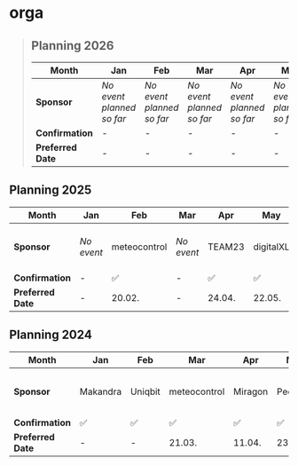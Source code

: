 # orga

> ## Planning 2026
>
>| **Month**   | Jan | Feb | Mar | Apr | May | Jun | Jul | Aug | Sep | Oct | Nov | Dec |
>| ------- | --- | --- | --- | --- | --- | --- | --- | --- | --- | --- | --- | --- |
>| **Sponsor** |  _No event planned so far_  |   _No event planned so far_   |  _No event planned so far_   |  _No event planned so far_  |    _No event planned so far_    | _No event planned so far_  |   _No event planned so far_   |   _No event_  |   _No event planned so far_   |  _No event planned so far_   |   _No event planned so far_  |   _No event planned so far_  |
>| **Confirmation** |  _-_ |   _-_   |  _-_ | _-_ | _-_ |  _-_  |  _-_ |  _-_  |  _-_ | _-_ | _-_ |   _-_  |
>| **Preferred Date** | _-_ | _-_ | _-_ | _-_ | _-_ | _-_ | _-_ | _-_ | _-_ | _-_ | _-_ | _-_ |

## Planning 2025

| **Month**   | Jan | Feb | Mar | Apr | May | Jun | Jul | Aug | Sep | Oct | Nov | Dec |
| ------- | --- | --- | --- | --- | --- | --- | --- | --- | --- | --- | --- | --- |
| **Sponsor** |  _No event_ |   meteocontrol  |  _No event_  |  TEAM23 |    digitalXL   | AraCom |   meteocontrol  |   _No event_  |   Peerigon  |  _No event_  |   Tuxedo |   _No event planned so far_  |
| **Confirmation** |  _-_ |   ✅   |  _-_ | ✅ | ✅ |  ✅  |  ✅ |  _-_  |  ✅ | _-_ | ✅ |   _-_  |
| **Preferred Date** | _-_ | 20.02. | _-_ | 24.04.| 22.05. | 12.06. | 24.07. | _-_ | 25.09. | _-_ | 13.11. | _-_ |

## Planning 2024

| **Month**   | Jan | Feb | Mar | Apr | May | Jun | Jul | Aug | Sep | Oct | Nov | Dec |
| ------- | --- | --- | --- | --- | --- | --- | --- | --- | --- | --- | --- | --- |
| **Sponsor** |  Makandra |   Uniqbit  |  meteocontrol  |  Miragon  |    Peerigon   | mischok |   AraCom  |   _No event planned so far_  |   TEAM23  |  _No event_  |   Makandra  |   Uniqbit  |
| **Confirmation** |  ✅  |    ✅    |    ✅   | ✅ |  ✅ |  ✅  |   ✅  |  _-_  |  ✅  | _-_ | ✅ |   ✅  |
| **Preferred Date** | _-_ | _-_ | 21.03. | 11.04.| 23.05.| _-_ | 25.07. | _-_ | 26.09. | _-_ | _-_ | _-_ |

  
